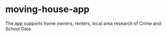 # moving-house-app
The app supports home owners, renters, local area research of Crime and School Data

